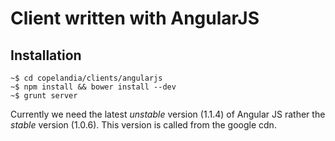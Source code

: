 # Client written with AngularJS

## Installation

	~$ cd copelandia/clients/angularjs
	~$ npm install && bower install --dev
	~$ grunt server

Currently we need the latest _unstable_ version (1.1.4) of Angular JS rather the _stable_ version (1.0.6). This version is called from the google cdn.